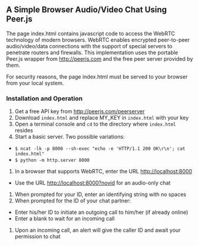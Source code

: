 ## A Simple Browser Audio/Video Chat Using Peer.js

The page index.html contains javascript code to access the WebRTC technology of modern browsers. WebRTC enables encrypted peer-to-peer audio/video/data connections with the support of special servers to penetrate routers and firewalls. This implementation uses the portable Peer.js wrapper from http://peerjs.com and the free peer server provided by them.

For security reasons, the page index.html must be served to your browser from your local system.

### Installation and Operation

1. Get a free API key from http://peerjs.com/peerserver
1. Download `index.html` and replace MY_KEY in `index.html` with your key
1. Open a terminal console and `cd` to the directory where `index.html` resides
1. Start a basic server. Two possible variations:
  * `$ ncat -lk -p 8000 --sh-exec "echo -e 'HTTP/1.1 200 OK\r\n'; cat index.html"`
  * `$ python -m http.server 8000`
1. In a browser that supports WebRTC, enter the URL [http://localhost:8000](http://localhost:8000)
  * Use the URL [http://localhost:8000?novid](http://localhost:8000?novid) for an audio-only chat
1. When prompted for your ID, enter an identifying string with no spaces
1. When prompted for the ID of your chat partner:
  * Enter his/her ID to initiate an outgoing call to him/her (if already online)
  * Enter a blank to wait for an incoming call
1. Upon an incoming call, an alert will give the caller ID and await your permission to chat
